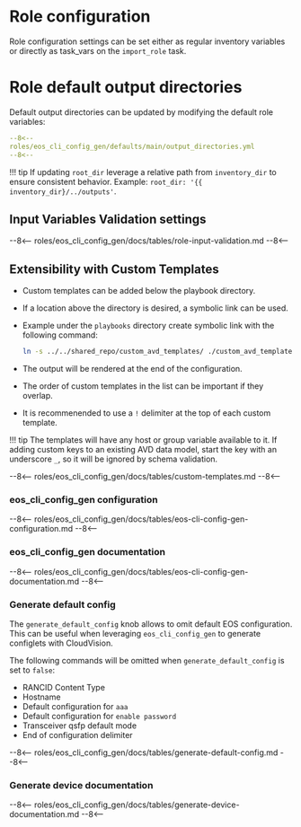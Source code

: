 <!--
  ~ Copyright (c) 2023 Arista Networks, Inc.
  ~ Use of this source code is governed by the Apache License 2.0
  ~ that can be found in the LICENSE file.
  -->

# Role configuration

Role configuration settings can be set either as regular inventory variables or directly as task_vars on the `import_role` task.

# Role default output directories

Default output directories can be updated by modifying the default role variables:

``` yaml
--8<--
roles/eos_cli_config_gen/defaults/main/output_directories.yml
--8<--
```

!!! tip
    If updating `root_dir` leverage a relative path from `inventory_dir` to ensure consistent behavior.
    Example: `root_dir: '{{ inventory_dir}/../outputs'`.

## Input Variables Validation settings

--8<--
roles/eos_cli_config_gen/docs/tables/role-input-validation.md
--8<--

## Extensibility with Custom Templates

- Custom templates can be added below the playbook directory.
- If a location above the directory is desired, a symbolic link can be used.
- Example under the `playbooks` directory create symbolic link with the following command:

  ```bash
  ln -s ../../shared_repo/custom_avd_templates/ ./custom_avd_templates
  ```

- The output will be rendered at the end of the configuration.
- The order of custom templates in the list can be important if they overlap.
- It is recommenended to use a `!` delimiter at the top of each custom template.

!!! tip
    The templates will have any host or group variable available to it.
    If adding custom keys to an existing AVD data model, start the key with an underscore `_`, so it will be ignored by schema validation.

--8<--
roles/eos_cli_config_gen/docs/tables/custom-templates.md
--8<--

### eos_cli_config_gen configuration

--8<--
roles/eos_cli_config_gen/docs/tables/eos-cli-config-gen-configuration.md
--8<--

### eos_cli_config_gen documentation

--8<--
roles/eos_cli_config_gen/docs/tables/eos-cli-config-gen-documentation.md
--8<--

### Generate default config

The `generate_default_config` knob allows to omit default EOS configuration.
This can be useful when leveraging `eos_cli_config_gen` to generate configlets with CloudVision.

The following commands will be omitted when `generate_default_config` is set to `false`:

- RANCID Content Type
- Hostname
- Default configuration for `aaa`
- Default configuration for `enable password`
- Transceiver qsfp default mode
- End of configuration delimiter

--8<--
roles/eos_cli_config_gen/docs/tables/generate-default-config.md
--8<--

### Generate device documentation

--8<--
roles/eos_cli_config_gen/docs/tables/generate-device-documentation.md
--8<--
